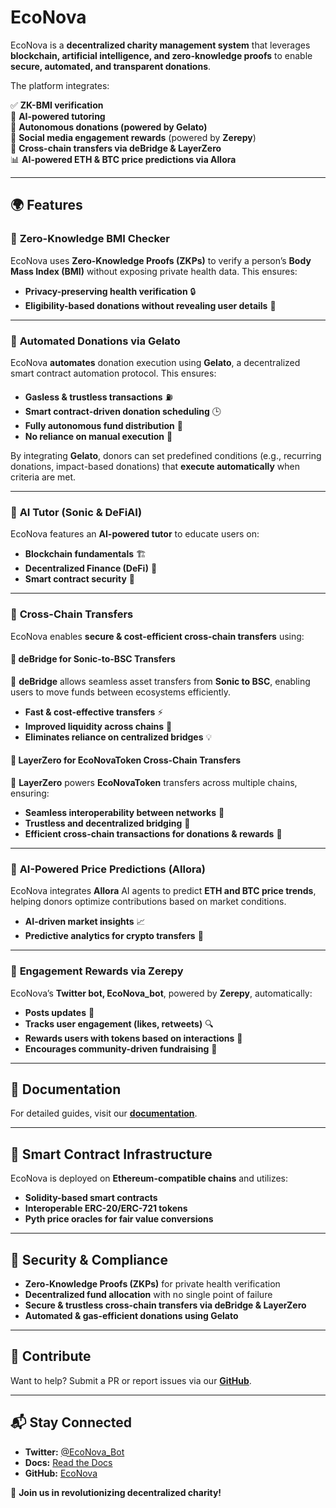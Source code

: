 # EcoNova

EcoNova is a **decentralized charity management system** that leverages **blockchain, artificial intelligence, and zero-knowledge proofs** to enable **secure, automated, and transparent donations**.

The platform integrates:

✅ **ZK-BMI verification**  
🤖 **AI-powered tutoring**  
💸 **Autonomous donations (powered by Gelato)**  
📢 **Social media engagement rewards** (powered by **Zerepy**)  
🔁 **Cross-chain transfers via deBridge & LayerZero**  
📊 **AI-powered ETH & BTC price predictions via Allora**

---

## 🌍 **Features**

### 🔹 **Zero-Knowledge BMI Checker**

EcoNova uses **Zero-Knowledge Proofs (ZKPs)** to verify a person’s **Body Mass Index (BMI)** without exposing private health data. This ensures:

- **Privacy-preserving health verification** 🔒
- **Eligibility-based donations without revealing user details** 🏥

---

### 🔹 **Automated Donations via Gelato**

EcoNova **automates** donation execution using **Gelato**, a decentralized smart contract automation protocol. This ensures:

- **Gasless & trustless transactions** ⛽
- **Smart contract-driven donation scheduling** 🕒
- **Fully autonomous fund distribution** 💸
- **No reliance on manual execution** 🚀

By integrating **Gelato**, donors can set predefined conditions (e.g., recurring donations, impact-based donations) that **execute automatically** when criteria are met.

---

### 🔹 **AI Tutor (Sonic & DeFiAI)**

EcoNova features an **AI-powered tutor** to educate users on:

- **Blockchain fundamentals** 🏗️
- **Decentralized Finance (DeFi)** 💱
- **Smart contract security** 🔐

---

### 🔹 **Cross-Chain Transfers**

EcoNova enables **secure & cost-efficient cross-chain transfers** using:

#### 🔀 **deBridge for Sonic-to-BSC Transfers**

💱 **deBridge** allows seamless asset transfers from **Sonic to BSC**, enabling users to move funds between ecosystems efficiently.

- **Fast & cost-effective transfers** ⚡
- **Improved liquidity across chains** 🔄
- **Eliminates reliance on centralized bridges** 💡

#### 🔀 **LayerZero for EcoNovaToken Cross-Chain Transfers**

🌉 **LayerZero** powers **EcoNovaToken** transfers across multiple chains, ensuring:

- **Seamless interoperability between networks** 🔗
- **Trustless and decentralized bridging** 🏦
- **Efficient cross-chain transactions for donations & rewards** 💸

---

### 🔹 **AI-Powered Price Predictions (Allora)**

EcoNova integrates **Allora** AI agents to predict **ETH and BTC price trends**, helping donors optimize contributions based on market conditions.

- **AI-driven market insights** 📈
- **Predictive analytics for crypto transfers** 🧠

---

### 🔹 **Engagement Rewards via Zerepy**

EcoNova’s **Twitter bot, EcoNova_bot**, powered by **Zerepy**, automatically:

- **Posts updates** 📢
- **Tracks user engagement (likes, retweets)** 🔍
- **Rewards users with tokens based on interactions** 🎁
- **Encourages community-driven fundraising** 🤝

---

## 📜 **Documentation**

For detailed guides, visit our **[documentation](https://econovadocs.vercel.app/)**.

---

## 📡 **Smart Contract Infrastructure**

EcoNova is deployed on **Ethereum-compatible chains** and utilizes:

- **Solidity-based smart contracts**
- **Interoperable ERC-20/ERC-721 tokens**
- **Pyth price oracles for fair value conversions**

---

## 🔐 **Security & Compliance**

- **Zero-Knowledge Proofs (ZKPs)** for private health verification
- **Decentralized fund allocation** with no single point of failure
- **Secure & trustless cross-chain transfers via deBridge & LayerZero**
- **Automated & gas-efficient donations using Gelato**

---

## 🤝 **Contribute**

Want to help? Submit a PR or report issues via our **[GitHub](https://github.com/Imdavyking/econova/)**.

---

## 📬 **Stay Connected**

- **Twitter:** [@EcoNova_Bot](https://x.com/EcoNova_Bot)
- **Docs:** [Read the Docs](https://econovadocs.vercel.app/)
- **GitHub:** [EcoNova](https://github.com/Imdavyking/econova/)

🚀 **Join us in revolutionizing decentralized charity!**
